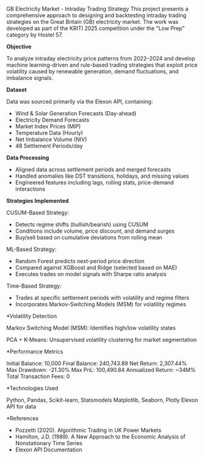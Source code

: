 GB Electricity Market - Intraday Trading Strategy
This project presents a comprehensive approach to designing and backtesting intraday trading strategies on the Great Britain (GB) electricity market. The work was developed as part of the KRITI 2025 competition under the "Low Prep" category by Hostel 57.

**Objective**

To analyze intraday electricity price patterns from 2022–2024 and develop machine learning-driven and rule-based trading strategies that exploit price volatility caused by renewable generation, demand fluctuations, and imbalance signals.

**Dataset**

Data was sourced primarily via the Elexon API, containing:

* Wind & Solar Generation Forecasts (Day-ahead)
* Electricity Demand Forecasts
* Market Index Prices (MIP)
* Temperature Data (Hourly)
* Net Imbalance Volume (NIV)
* 48 Settlement Periods/day

**Data Processing**

* Aligned data across settlement periods and merged forecasts
* Handled anomalies like DST transitions, holidays, and missing values
* Engineered features including lags, rolling stats, price-demand interactions

**Strategies Implemented**

CUSUM-Based Strategy:

* Detects regime shifts (bullish/bearish) using CUSUM
* Conditions include volume, price discount, and demand surges
* Buy/sell based on cumulative deviations from rolling mean

ML-Based Strategy:

* Random Forest predicts next-period price direction
* Compared against XGBoost and Ridge (selected based on MAE)
* Executes trades on model signals with Sharpe ratio analysis

Time-Based Strategy:

* Trades at specific settlement periods with volatility and regime filters
* Incorporates Markov-Switching Models (MSM) for volatility regimes

*Volatility Detection

Markov Switching Model (MSM): Identifies high/low volatility states

PCA + K-Means: Unsupervised volatility clustering for market segmentation

*Performance Metrics

Initial Balance: 10,000
Final Balance: 240,743.89
Net Return: 2,307.44%
Max Drawdown: -21.30%
Max PnL: 100,490.84
Annualized Return: \~34M%
Total Transaction Fees: 0

*Technologies Used

Python, Pandas, Scikit-learn, Statsmodels
Matplotlib, Seaborn, Plotly
Elexon API for data


*References

* Pozzetti (2020). Algorithmic Trading in UK Power Markets
* Hamilton, J.D. (1989). A New Approach to the Economic Analysis of Nonstationary Time Series
* Elexon API Documentation


